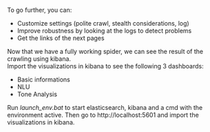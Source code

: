 To go further, you can:  
* Customize settings (polite crawl, stealth considerations, log)
* Improve robustness by looking at the logs to detect problems
* Get the links of the next pages

Now that we have a fully working spider, we can see the result of the crawling using kibana.  
Import the visualizations in kibana to see the following 3 dashboards:
* Basic informations
* NLU
* Tone Analysis

Run _launch_env.bat_ to start elasticsearch, kibana and a cmd with the environment active. Then go to http://localhost:5601 and import the visualizations in kibana.
